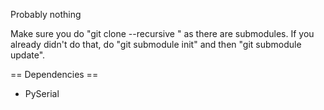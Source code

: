 Probably nothing

Make sure you do "git clone --recursive <url>" as there are submodules. If you already didn't do that, do "git submodule init" and then "git submodule update". 

== Dependencies ==
* PySerial